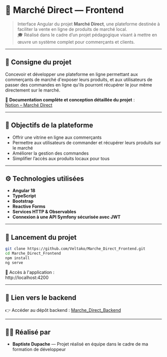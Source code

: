 # 🛒 Marché Direct — Frontend

> Interface Angular du projet **Marché Direct**, une plateforme destinée à faciliter la vente en ligne de produits de marché local.  
> 🎓 Réalisé dans le cadre d’un projet pédagogique visant à mettre en œuvre un système complet pour commerçants et clients.

---

## 📝 Consigne du projet

Concevoir et développer une plateforme en ligne permettant aux commerçants de marché d'exposer leurs produits, et aux utilisateurs de passer des commandes en ligne qu'ils pourront récupérer le jour même directement sur le marché.

🔗 **Documentation complète et conception détaillée du projet** :  
[Notion – Marché Direct](https://www.notion.so/March-Direct-113d12f0bba8806f8f9ae94a229fb79a?pvs=4)

---

## 🎯 Objectifs de la plateforme

- Offrir une vitrine en ligne aux commerçants
- Permettre aux utilisateurs de commander et récupérer leurs produits sur le marché
- Améliorer la gestion des commandes
- Simplifier l’accès aux produits locaux pour tous

---

## ⚙️ Technologies utilisées

- **Angular 18**
- **TypeScript**
- **Bootstrap**
- **Reactive Forms**
- **Services HTTP & Observables**
- **Connexion à une API Symfony sécurisée avec JWT**

---

## 🚀 Lancement du projet

```bash
git clone https://github.com/Veltako/Marche_Direct_Frontend.git
cd Marche_Direct_Frontend
npm install
ng serve
```

📍 Accès à l'application :  
http://localhost:4200

---

## 🔁 Lien vers le backend

👉 Accéder au dépôt backend : [Marche_Direct_Backend](https://github.com/Veltako/Marche_Direct_Backend)

---

## 👨‍💻 Réalisé par

- **Baptiste Dupache** — Projet réalisé en équipe dans le cadre de ma formation de développeur
